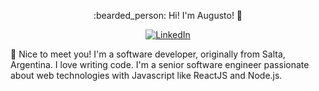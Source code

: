 <p align="center">
:bearded_person: Hi! I'm Augusto! 👋
</p>
<p align="center">
<a href="www.linkedin.com/in/augustoanibalayala">
<img src="https://img.shields.io/badge/-LinkedIn-%233781da" alt="LinkedIn"/></a> 
</p>

💬 Nice to meet you! I'm a software developer, originally from Salta, Argentina. I love writing code. I'm a senior software engineer passionate about web technologies with Javascript like ReactJS and Node.js.
<!--
**AugustoAyala/AugustoAyala** is a ✨ _special_ ✨ repository because its `README.md` (this file) appears on your GitHub profile.

Here are some ideas to get you started:

- 🔭 I’m currently working on ...
- 🌱 I’m currently learning ...
- 👯 I’m looking to collaborate on ...
- 🤔 I’m looking for help with ...
- 💬 Ask me about ...
- 📫 How to reach me: ...
- 😄 Pronouns: ...
- ⚡ Fun fact: ...
-->
